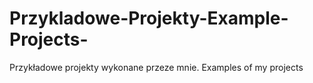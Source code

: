 # Przykladowe-Projekty-Example-Projects-
Przykładowe projekty wykonane przeze mnie.
Examples of my projects
